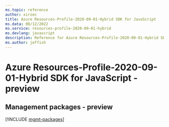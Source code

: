 ```yaml
---
ms.topic: reference
author: xirzec
title: Azure Resources-Profile-2020-09-01-Hybrid SDK for JavaScript
ms.data: 08/12/2022
ms.service: resources-profile-2020-09-01-hybrid
ms.devlang: javascript
description: Reference for Azure Resources-Profile-2020-09-01-Hybrid SDK for JavaScript
ms.author: jeffish
---
```

# Azure Resources-Profile-2020-09-01-Hybrid SDK for JavaScript - preview

## Management packages - preview
[!INCLUDE [mgmt-packages](resources-profile-2020-09-01-hybrid-mgmt-index.md)]
